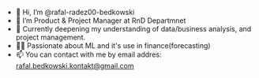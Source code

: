 - 👋 Hi, I’m @rafal-radez00-bedkowski 
- 👀 I’m Product & Project Manager at RnD Departmnet
- 🌱 Currently deepening my understanding of data/business analysis, and project management.
- 🐱‍🏍 Passionate about ML and it's use in finance(forecasting)
- 📫 You can contact with me by email addres:     rafal.bedkowski.kontakt@gmail.com

      

